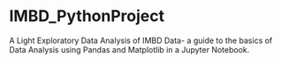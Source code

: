 # IMBD_PythonProject
A Light Exploratory Data Analysis of IMBD Data- a guide to the basics of Data Analysis using Pandas and Matplotlib in a Jupyter Notebook.

